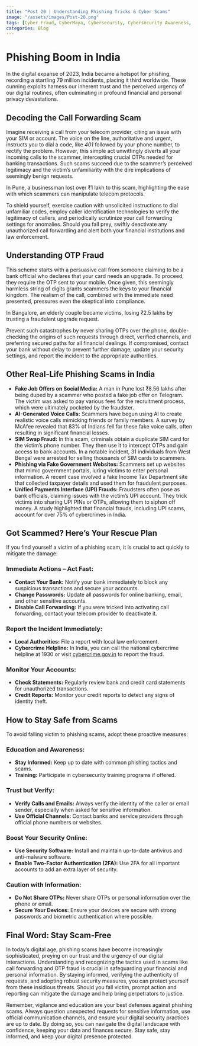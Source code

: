 ```yaml
---
title: "Post 20 | Understanding Phishing Tricks & Cyber Scams"
image: "/assets/images/Post-20.png"
tags: [Cyber Fraud, CyberMaya, Cybersecurity, Cybersecurity Awareness, Digital Privacy, Identity Theft, Jamtara, Phishing, Scam]
categories: Blog
---
```

# Phishing Boom in India

In the digital expanse of 2023, India became a hotspot for phishing, recording a startling 79 million incidents, placing it third worldwide. These cunning exploits harness our inherent trust and the perceived urgency of our digital routines, often culminating in profound financial and personal privacy devastations.

## Decoding the Call Forwarding Scam

Imagine receiving a call from your telecom provider, citing an issue with your SIM or account. The voice on the line, authoritative and urgent, instructs you to dial a code, like *401* followed by your phone number, to rectify the problem. However, this simple act unwittingly diverts all your incoming calls to the scammer, intercepting crucial OTPs needed for banking transactions. Such scams succeed due to the scammer’s perceived legitimacy and the victim’s unfamiliarity with the dire implications of seemingly benign requests.

In Pune, a businessman lost over ₹1 lakh to this scam, highlighting the ease with which scammers can manipulate telecom protocols.

To shield yourself, exercise caution with unsolicited instructions to dial unfamiliar codes, employ caller identification technologies to verify the legitimacy of callers, and periodically scrutinize your call forwarding settings for anomalies. Should you fall prey, swiftly deactivate any unauthorized call forwarding and alert both your financial institutions and law enforcement.

## Understanding OTP Fraud

This scheme starts with a persuasive call from someone claiming to be a bank official who declares that your card needs an upgrade. To proceed, they require the OTP sent to your mobile. Once given, this seemingly harmless string of digits grants scammers the keys to your financial kingdom. The realism of the call, combined with the immediate need presented, pressures even the skeptical into compliance.

In Bangalore, an elderly couple became victims, losing ₹2.5 lakhs by trusting a fraudulent upgrade request.

Prevent such catastrophes by never sharing OTPs over the phone, double-checking the origins of such requests through direct, verified channels, and preferring secured paths for all financial dealings. If compromised, contact your bank without delay to prevent further damage, update your security settings, and report the incident to the appropriate authorities.

## Other Real-Life Phishing Scams in India

- **Fake Job Offers on Social Media:** A man in Pune lost ₹8.56 lakhs after being duped by a scammer who posted a fake job offer on Telegram. The victim was asked to pay various fees for the recruitment process, which were ultimately pocketed by the fraudster.
- **AI-Generated Voice Calls:** Scammers have begun using AI to create realistic voice calls mimicking friends or family members. A survey by McAfee revealed that 83% of Indians fell for these fake voice calls, often resulting in significant financial losses.
- **SIM Swap Fraud:** In this scam, criminals obtain a duplicate SIM card for the victim’s phone number. They then use it to intercept OTPs and gain access to bank accounts. In a notable incident, 31 individuals from West Bengal were arrested for selling thousands of SIM cards to scammers.
- **Phishing via Fake Government Websites:** Scammers set up websites that mimic government portals, luring victims to enter personal information. A recent case involved a fake Income Tax Department site that collected taxpayer details and used them for fraudulent purposes.
- **Unified Payments Interface (UPI) Frauds:** Fraudsters often pose as bank officials, claiming issues with the victim’s UPI account. They trick victims into sharing UPI PINs or OTPs, allowing them to siphon off money. A study highlighted that financial frauds, including UPI scams, account for over 75% of cybercrimes in India.

## Got Scammed? Here’s Your Rescue Plan

If you find yourself a victim of a phishing scam, it is crucial to act quickly to mitigate the damage:

### Immediate Actions – Act Fast:

- **Contact Your Bank:** Notify your bank immediately to block any suspicious transactions and secure your accounts.
- **Change Passwords:** Update all passwords for online banking, email, and other sensitive accounts.
- **Disable Call Forwarding:** If you were tricked into activating call forwarding, contact your telecom provider to deactivate it.

### Report the Incident Immediately:

- **Local Authorities:** File a report with local law enforcement.
- **Cybercrime Helpline:** In India, you can call the national cybercrime helpline at 1930 or visit [cybercrime.gov.in](https://cybercrime.gov.in) to report the fraud.

### Monitor Your Accounts:

- **Check Statements:** Regularly review bank and credit card statements for unauthorized transactions.
- **Credit Reports:** Monitor your credit reports to detect any signs of identity theft.

## How to Stay Safe from Scams

To avoid falling victim to phishing scams, adopt these proactive measures:

### Education and Awareness:

- **Stay Informed:** Keep up to date with common phishing tactics and scams.
- **Training:** Participate in cybersecurity training programs if offered.

### Trust but Verify:

- **Verify Calls and Emails:** Always verify the identity of the caller or email sender, especially when asked for sensitive information.
- **Use Official Channels:** Contact banks and service providers through official phone numbers or websites.

### Boost Your Security Online:

- **Use Security Software:** Install and maintain up-to-date antivirus and anti-malware software.
- **Enable Two-Factor Authentication (2FA):** Use 2FA for all important accounts to add an extra layer of security.

### Caution with Information:

- **Do Not Share OTPs:** Never share OTPs or personal information over the phone or email.
- **Secure Your Devices:** Ensure your devices are secure with strong passwords and biometric authentication where possible.

## Final Word: Stay Scam-Free

In today’s digital age, phishing scams have become increasingly sophisticated, preying on our trust and the urgency of our digital interactions. Understanding and recognizing the tactics used in scams like call forwarding and OTP fraud is crucial in safeguarding your financial and personal information. By staying informed, verifying the authenticity of requests, and adopting robust security measures, you can protect yourself from these insidious threats. Should you fall victim, prompt action and reporting can mitigate the damage and help bring perpetrators to justice.

Remember, vigilance and education are your best defenses against phishing scams. Always question unexpected requests for sensitive information, use official communication channels, and ensure your digital security practices are up to date. By doing so, you can navigate the digital landscape with confidence, keeping your data and finances secure. Stay safe, stay informed, and keep your digital presence protected.
